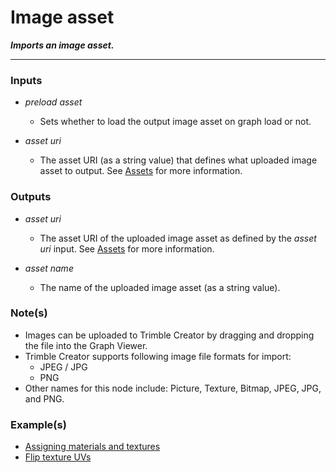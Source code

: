 # Image asset

**_Imports an image asset._**

---


### Inputs

* _preload asset_

  * Sets whether to load the output image asset on graph load or not.

* _asset uri_

  * The asset URI (as a string value) that defines what uploaded image asset to output. See [Assets](/concepts/GeneralConcepts/assets.md) for more information.


### Outputs

* _asset uri_

  * The asset URI of the uploaded image asset as defined by the _asset uri_ input. See [Assets](/concepts/GeneralConcepts/assets.md) for more information.

* _asset name_

  * The name of the uploaded image asset (as a string value). 


### Note(s)



* Images can be uploaded to Trimble Creator by dragging and dropping the file into the Graph Viewer.
* Trimble Creator supports following image file formats for import:
    * JPEG / JPG
    * PNG
* Other names for this node include: Picture, Texture, Bitmap, JPEG, JPG, and PNG.


### Example(s)



* <a href="https://creator.trimble.com/graph?assetURI=whp:b432f0b3-3b32-4867-8b38-8647efa60924&version=latest" target="_blank">Assigning materials and textures</a>
* <a href="https://creator.trimble.com/graph?assetURI=whp:518f2715-d7e9-491c-888c-9481b272776f&version=latest" target="_blank">Flip texture UVs</a>
